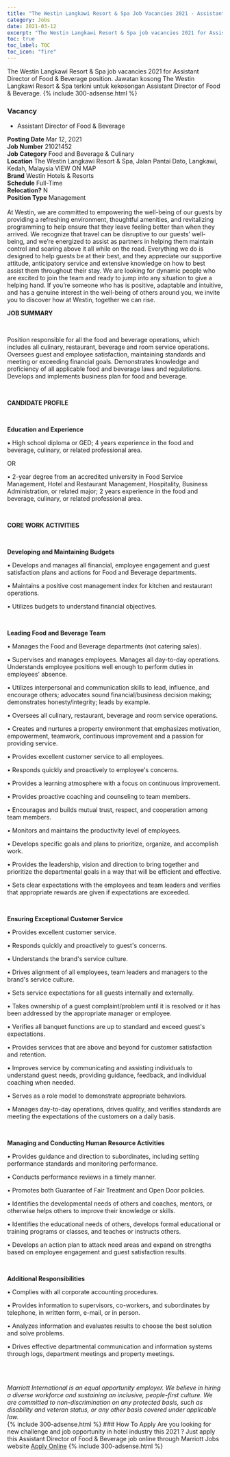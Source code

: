 ```yaml
---
title: "The Westin Langkawi Resort & Spa Job Vacancies 2021 - Assistant Director of Food & Beverage" 
category: Jobs 
date: 2021-03-12 
excerpt: "The Westin Langkawi Resort & Spa job vacancies 2021 for Assistant Director of Food & Beverage position. Jawatan kosong The Westin Langkawi Resort & Spa terkini untuk kekosongan Assistant Director of Food & Beverage." 
toc: true 
toc_label: TOC 
toc_icon: "fire" 
--- 
```


The Westin Langkawi Resort & Spa job vacancies 2021 for Assistant Director of Food & Beverage position. Jawatan kosong The Westin Langkawi Resort & Spa terkini untuk kekosongan Assistant Director of Food & Beverage. 
{% include 300-adsense.html %} 
### Vacancy 
- Assistant Director of Food & Beverage 
<div><div><b>Posting Date</b> Mar 12, 2021<br><b>Job Number</b> 21021452<br><b>Job Category</b> Food and Beverage &amp; Culinary<br><b>Location</b> The Westin Langkawi Resort &amp; Spa, Jalan Pantai Dato, Langkawi, Kedah, Malaysia VIEW ON MAP<br><b>Brand</b> Westin Hotels &amp; Resorts<br><b>Schedule</b> Full-Time<br><b>Relocation?</b> N<br><b>Position Type</b> Management<br><br>At Westin, we are committed to empowering the well-being of our guests by providing a refreshing environment, thoughtful amenities, and revitalizing programming to help ensure that they leave feeling better than when they arrived. We recognize that travel can be disruptive to our guests&#8217; well-being, and we&#8217;re energized to assist as partners in helping them maintain control and soaring above it all while on the road. Everything we do is designed to help guests be at their best, and they appreciate our supportive attitude, anticipatory service and extensive knowledge on how to best assist them throughout their stay. We are looking for dynamic people who are excited to join the team and ready to jump into any situation to give a helping hand. If you&#8217;re someone who has is positive, adaptable and intuitive, and has a genuine interest in the well-being of others around you, we invite you to discover how at Westin, together we can rise.<br></div><div> <p><strong>JOB SUMMARY</strong></p> <p>&#160;</p> <p>Position responsible for all the food and beverage operations, which includes all culinary, restaurant, beverage and room service operations. Oversees guest and employee satisfaction, maintaining standards and meeting or exceeding financial goals. Demonstrates knowledge and proficiency of all applicable food and beverage laws and regulations. Develops and implements business plan for food and beverage.</p> <p>&#160;</p> <p><strong>CANDIDATE PROFILE </strong></p> <p>&#160;</p> <p><strong>Education and Experience</strong></p> <p>&#8226; High school diploma or GED; 4 years experience in the food and beverage, culinary, or related professional area.</p> <p>OR</p> <p>&#8226; 2-year degree from an accredited university in Food Service Management, Hotel and Restaurant Management, Hospitality, Business Administration, or related major; 2 years experience in the food and beverage, culinary, or related professional area.</p> <p>&#160;</p> <p><strong>CORE WORK ACTIVITIES</strong></p> <p>&#160;</p> <p><strong>Developing and Maintaining Budgets</strong></p> <p>&#8226; Develops and manages all financial, employee engagement and guest satisfaction plans and actions for Food and Beverage departments.</p> <p>&#8226; Maintains a positive cost management index for kitchen and restaurant operations.</p> <p>&#8226; Utilizes budgets to understand financial objectives.</p> <p>&#160;</p> <p><strong>Leading Food and Beverage Team</strong></p> <p>&#8226; Manages the Food and Beverage departments (not catering sales).</p> <p>&#8226; Supervises and manages employees. Manages all day-to-day operations. Understands employee positions well enough to perform duties in employees' absence.</p> <p>&#8226; Utilizes interpersonal and communication skills to lead, influence, and encourage others; advocates sound financial/business decision making; demonstrates honesty/integrity; leads by example.</p> <p>&#8226; Oversees all culinary, restaurant, beverage and room service operations.</p> <p>&#8226; Creates and nurtures a property environment that emphasizes motivation, empowerment, teamwork, continuous improvement and a passion for providing service.</p> <p>&#8226; Provides excellent customer service to all employees.</p> <p>&#8226; Responds quickly and proactively to employee's concerns.</p> <p>&#8226; Provides a learning atmosphere with a focus on continuous improvement.</p> <p>&#8226; Provides proactive coaching and counseling to team members.</p> <p>&#8226; Encourages and builds mutual trust, respect, and cooperation among team members.</p> <p>&#8226; Monitors and maintains the productivity level of employees.</p> <p>&#8226; Develops specific goals and plans to prioritize, organize, and accomplish work.</p> <p>&#8226; Provides the leadership, vision and direction to bring together and prioritize the departmental goals in a way that will be efficient and effective.</p> <p>&#8226; Sets clear expectations with the employees and team leaders and verifies that appropriate rewards are given if expectations are exceeded.</p> <p>&#160;</p> <p><strong>Ensuring Exceptional Customer Service</strong></p> <p>&#8226; Provides excellent customer service.</p> <p>&#8226; Responds quickly and proactively to guest's concerns.</p> <p>&#8226; Understands the brand's service culture.</p> <p>&#8226; Drives alignment of all employees, team leaders and managers to the brand's service culture.</p> <p>&#8226; Sets service expectations for all guests internally and externally.</p> <p>&#8226; Takes ownership of a guest complaint/problem until it is resolved or it has been addressed by the appropriate manager or employee.</p> <p>&#8226; Verifies all banquet functions are up to standard and exceed guest's expectations.</p> <p>&#8226; Provides services that are above and beyond for customer satisfaction and retention.</p> <p>&#8226; Improves service by communicating and assisting individuals to understand guest needs, providing guidance, feedback, and individual coaching when needed.</p> <p>&#8226; Serves as a role model to demonstrate appropriate behaviors.</p> <p>&#8226; Manages day-to-day operations, drives quality, and verifies standards are meeting the expectations of the customers on a daily basis.</p> <p>&#160;</p> <p><strong>Managing and Conducting </strong> <strong>Human Resource Activities</strong></p> <p>&#8226; Provides guidance and direction to subordinates, including setting performance standards and monitoring performance.</p> <p>&#8226; Conducts performance reviews in a timely manner.</p> <p>&#8226; Promotes both Guarantee of Fair Treatment and Open Door policies.</p> <p>&#8226; Identifies the developmental needs of others and coaches, mentors, or otherwise helps others to improve their knowledge or skills.</p> <p>&#8226; Identifies the educational needs of others, develops formal educational or training programs or classes, and teaches or instructs others.</p> <p>&#8226; Develops an action plan to attack need areas and expand on strengths based on employee engagement and guest satisfaction results.</p> <p>&#160;</p> <p><strong>Additional Responsibilities</strong></p> <p>&#8226; Complies with all corporate accounting procedures.</p> <p>&#8226; Provides information to supervisors, co-workers, and subordinates by telephone, in written form, e-mail, or in person.</p> <p>&#8226; Analyzes information and evaluates results to choose the best solution and solve problems.</p> <p>&#8226; Drives effective departmental communication and information systems through logs, department meetings and property meetings.</p> <p>&#160;</p> </div> <div> &#160;</div> <em>Marriott International is an equal opportunity employer.&#160;We believe in hiring a diverse workforce and sustaining an inclusive, people-first culture.&#160;We are committed to non-discrimination on&#160;any&#160;protected&#160;basis, such as disability and veteran status, or any other basis covered under applicable law.</em><br></div> 
{% include 300-adsense.html %} 
### How To Apply 
Are you looking for new challenge and job opportunity in hotel industry this 2021 ?
Just apply this Assistant Director of Food & Beverage job online through Marriott Jobs website 
<a href="https://jobs.marriott.com/marriott/jobs/21021452?lang=en-us" class="btn btn--info" target="_blank" rel="nofollow noopenner">Apply Online</a> 
{% include 300-adsense.html %} 